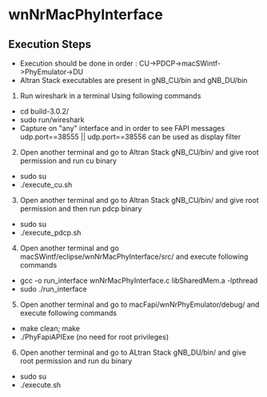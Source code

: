 # wnNrMacPhyInterface
## Execution Steps
* Execution should be done in order : CU->PDCP->macSWintf->PhyEmulator->DU
* Altran Stack executables are present in gNB_CU/bin and gNB_DU/bin 
1. Run wireshark in a terminal Using following commands
* cd build-3.0.2/
* sudo run/wireshark
* Capture on "any" interface and in order to see FAPI messages udp.port==38555 || udp.port==38556 can be used as display filter
2. Open another terminal and go to Altran Stack gNB_CU/bin/ and give root permission and run cu binary
* sudo su
* ./execute_cu.sh
3. Open another terminal and go to Altran Stack gNB_CU/bin/ and give root permission and then run pdcp binary
* sudo su
* ./execute_pdcp.sh
4. Open another terminal and go macSWintf/eclipse/wnNrMacPhyInterface/src/ and execute following commands
* gcc -o run_interface wnNrMacPhyInterface.c libSharedMem.a -lpthread
* sudo ./run_interface
5. Open another terminal and go to macFapi/wnNrPhyEmulator/debug/ and execute following commands
* make clean; make
* ./PhyFapiAPIExe     (no need for root privileges)
6. Open another terminal and go to ALtran Stack gNB_DU/bin/ and give root permission and run du binary
* sudo su
* ./execute.sh 